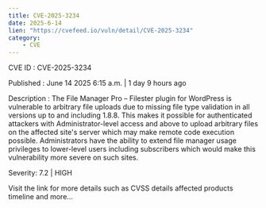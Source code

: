 ```yaml
---
title: CVE-2025-3234
date: 2025-6-14
lien: "https://cvefeed.io/vuln/detail/CVE-2025-3234"
category:
    - CVE
---
```


CVE ID : CVE-2025-3234

Published :  June 14
2025
6:15 a.m. | 1 day
9 hours ago

Description : The File Manager Pro – Filester plugin for WordPress is vulnerable to arbitrary file uploads due to missing file type validation in all versions up to
and including
1.8.8. This makes it possible for authenticated attackers
with Administrator-level access and above
to upload arbitrary files on the affected site's server which may make remote code execution possible. Administrators have the ability to extend file manager usage privileges to lower-level users including subscribers
which would make this vulnerability more severe on such sites.

Severity: 7.2 | HIGH

Visit the link for more details
such as CVSS details
affected products
timeline
and more...
